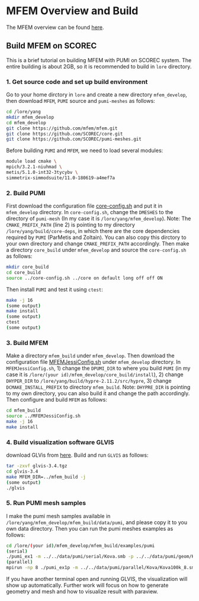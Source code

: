 # MFEM Overview and Build

The MFEM overview can be found [here](MFEM_Overview.pdf#CCI).

## Build MFEM on SCOREC

This is a brief tutorial on building MFEM with PUMI on SCOREC system. The entire building is about 2GB, so it is recommended to build in `lore` directory.
### 1. Get source code and set up build environment
Go to your home dirctory in `lore` and create a new directory `mfem_develop`, then download `MFEM`, `PUMI` source and `pumi-meshes` as follows:
```bash
cd /lore/yang
mkdir mfem_develop
cd mfem_develop
git clone https://github.com/mfem/mfem.git
git clone https://github.com/SCOREC/core.git
git clone https://github.com/SCOREC/pumi-meshes.git
```
Before building `PUMI` and `MFEM`, we need to load several modules:
```bash
module load cmake \
mpich/3.2.1-niuhmad \
metis/5.1.0-int32-3tycybv \
simmetrix-simmodsuite/11.0-180619-a4mef7a
```
### 2. Build PUMI
First download the configuration file [core-config.sh](core-config.sh#CCI) and put it in `mfem_develop` directory. In `core-config.sh`, change the `DMESHES` to the directory of `pumi-mesh` (In my case it is `/lore/yang/mfem_develop`). Note: The `CMAKE_PREFIX_PATH` (line 2) is pointing to my directory `/lore/yang/build/core-deps`, in which there are the core dependencies required by `PUMI` (ParMetis and Zoltain). You can also copy this dirctory to your own directory and change `CMAKE_PREFIX_PATH` accordingly. Then make a directory `core_build` under `mfem_develop` and source the `core-config.sh` as follows:
```bash
mkdir core_build
cd core_build
source ../core-config.sh ../core on default long off off ON
```
Then install `PUMI` and test it using `ctest`:
```bash
make -j 16
(some output)
make install
(some output)
ctest
(some output)
```
### 3. Build MFEM
Make a directory `mfem_build` under `mfem_develop`. Then download the configuration file [MFEMJessiConfig.sh](MFEMJessiConfig.sh#CCI) under `mfem_develop` directory. In `MFEMJessiConfig.sh`, 1) change the `DPUMI_DIR` to where you build `PUMI` (in my case it is `/lore/(your id)/mfem_develop/core_build/install`), 2) change `DHYPER_DIR` to `/lore/yang/build/hypre-2.11.2/src/hypre`, 3) change `DCMAKE_INSTALL_PREFIX` to directory `mfem_build`. Note: `DHYPRE_DIR` is pointing to my own directory, you can also build it and change the path accordingly. Then configure and build `MFEM` as follows:
```bash
cd mfem_build
source ../MFEMJessiConfig.sh
make -j 16
make install
```

### 4. Build  visualization software GLVIS
download GLVis from [here](https://bit.ly/glvis-3-4). Build  and run `GLVIS` as follows:
```bash
tar -zxvf glvis-3.4.tgz
cd glvis-3.4
make MFEM_DIR=../mfem_build -j
(some output)
./glvis
```
### 5. Run PUMI mesh samples
I make the pumi mesh samples available in `/lore/yang/mfem_develop/mfem_build/data/pumi`, and please copy it to you own data directory. Then you can run the pumi meshes examples as follows:
```bash
cd /lore/(your id)/mfem_develop/mfem_build/examples/pumi
(serial)
./pumi_ex1 -m ../../data/pumi/serial/Kova.smb -p ../../data/pumi/geom/Kova.smb
(parallel)
mpirun -np 8 ./pumi_ex1p -m ../../data/pumi/parallel/Kova/Kova100k_8.smb -p ../../data/pumi/geom/Kova.smb
```
If you have another terminal open and running GLVIS, the visualization will show up automatically.
Further work will focus on how to generate geometry and mesh and how to visualize result with paraview.
